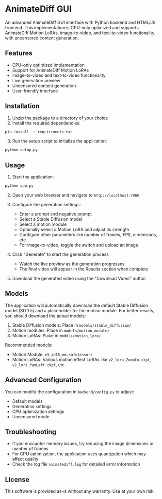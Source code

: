 # AnimateDiff GUI

An advanced AnimateDiff GUI interface with Python backend and HTML/JS frontend. This implementation is CPU-only optimized and supports AnimateDiff Motion LoRAs, image-to-video, and text-to-video functionality with uncensored content generation.

## Features

- CPU-only optimized implementation
- Support for AnimateDiff Motion LoRAs
- Image-to-video and text-to-video functionality
- Live generation preview
- Uncensored content generation
- User-friendly interface

## Installation

1. Unzip the package to a directory of your choice
2. Install the required dependencies:

```bash
pip install -r requirements.txt
```

3. Run the setup script to initialize the application:

```bash
python setup.py
```

## Usage

1. Start the application:

```bash
python app.py
```

2. Open your web browser and navigate to `http://localhost:7860`

3. Configure the generation settings:
   - Enter a prompt and negative prompt
   - Select a Stable Diffusion model
   - Select a motion module
   - Optionally select a Motion LoRA and adjust its strength
   - Configure other parameters like number of frames, FPS, dimensions, etc.
   - For image-to-video, toggle the switch and upload an image

4. Click "Generate" to start the generation process
   - Watch the live preview as the generation progresses
   - The final video will appear in the Results section when complete

5. Download the generated video using the "Download Video" button

## Models

The application will automatically download the default Stable Diffusion model (SD 1.5) and a placeholder for the motion module. For better results, you should download the actual models:

1. Stable Diffusion models: Place in `models/stable_diffusion/`
2. Motion modules: Place in `models/motion_module/`
3. Motion LoRAs: Place in `models/motion_lora/`

Recommended models:
- Motion Module: `v3_sd15_mm.safetensors`
- Motion LoRAs: Various motion effect LoRAs like `v2_lora_ZoomIn.ckpt`, `v2_lora_PanLeft.ckpt`, etc.

## Advanced Configuration

You can modify the configuration in `backend/config.py` to adjust:
- Default models
- Generation settings
- CPU optimization settings
- Uncensored mode

## Troubleshooting

- If you encounter memory issues, try reducing the image dimensions or number of frames
- For CPU optimization, the application uses quantization which may affect quality
- Check the log file `animatediff.log` for detailed error information

## License

This software is provided as-is without any warranty. Use at your own risk.
